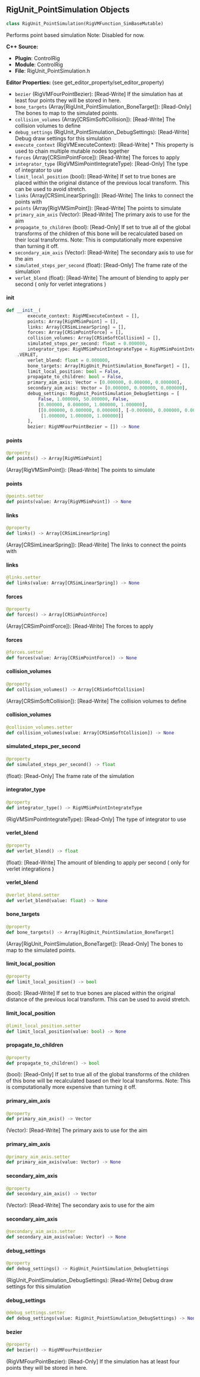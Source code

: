 ## RigUnit_PointSimulation Objects

```python
class RigUnit_PointSimulation(RigVMFunction_SimBaseMutable)
```

Performs point based simulation
Note: Disabled for now.

**C++ Source:**

- **Plugin**: ControlRig
- **Module**: ControlRig
- **File**: RigUnit_PointSimulation.h

**Editor Properties:** (see get_editor_property/set_editor_property)

- ``bezier`` (RigVMFourPointBezier):  [Read-Write] If the simulation has at least four points they will be stored in here.
- ``bone_targets`` (Array[RigUnit_PointSimulation_BoneTarget]):  [Read-Only] The bones to map to the simulated points.
- ``collision_volumes`` (Array[CRSimSoftCollision]):  [Read-Write] The collision volumes to define
- ``debug_settings`` (RigUnit_PointSimulation_DebugSettings):  [Read-Write] Debug draw settings for this simulation
- ``execute_context`` (RigVMExecuteContext):  [Read-Write] * This property is used to chain multiple mutable nodes together
- ``forces`` (Array[CRSimPointForce]):  [Read-Write] The forces to apply
- ``integrator_type`` (RigVMSimPointIntegrateType):  [Read-Only] The type of integrator to use
- ``limit_local_position`` (bool):  [Read-Write] If set to true bones are placed within the original distance of
  the previous local transform. This can be used to avoid stretch.
- ``links`` (Array[CRSimLinearSpring]):  [Read-Write] The links to connect the points with
- ``points`` (Array[RigVMSimPoint]):  [Read-Write] The points to simulate
- ``primary_aim_axis`` (Vector):  [Read-Write] The primary axis to use for the aim
- ``propagate_to_children`` (bool):  [Read-Only] If set to true all of the global transforms of the children
  of this bone will be recalculated based on their local transforms.
  Note: This is computationally more expensive than turning it off.
- ``secondary_aim_axis`` (Vector):  [Read-Write] The secondary axis to use for the aim
- ``simulated_steps_per_second`` (float):  [Read-Only] The frame rate of the simulation
- ``verlet_blend`` (float):  [Read-Write] The amount of blending to apply per second ( only for verlet integrations )

<a id="unreal.RigUnit_PointSimulation.__init__"></a>

#### __init__

```python
def __init__(
        execute_context: RigVMExecuteContext = [],
        points: Array[RigVMSimPoint] = [],
        links: Array[CRSimLinearSpring] = [],
        forces: Array[CRSimPointForce] = [],
        collision_volumes: Array[CRSimSoftCollision] = [],
        simulated_steps_per_second: float = 0.000000,
        integrator_type: RigVMSimPointIntegrateType = RigVMSimPointIntegrateType
    .VERLET,
        verlet_blend: float = 0.000000,
        bone_targets: Array[RigUnit_PointSimulation_BoneTarget] = [],
        limit_local_position: bool = False,
        propagate_to_children: bool = False,
        primary_aim_axis: Vector = [0.000000, 0.000000, 0.000000],
        secondary_aim_axis: Vector = [0.000000, 0.000000, 0.000000],
        debug_settings: RigUnit_PointSimulation_DebugSettings = [
            False, 1.000000, 50.000000, False,
            [0.000000, 0.000000, 1.000000, 1.000000],
            [[0.000000, 0.000000, 0.000000], [-0.000000, 0.000000, 0.000000],
             [1.000000, 1.000000, 1.000000]]
        ],
        bezier: RigVMFourPointBezier = []) -> None
```

<a id="unreal.RigUnit_PointSimulation.points"></a>

#### points

```python
@property
def points() -> Array[RigVMSimPoint]
```

(Array[RigVMSimPoint]):  [Read-Write] The points to simulate

<a id="unreal.RigUnit_PointSimulation.points"></a>

#### points

```python
@points.setter
def points(value: Array[RigVMSimPoint]) -> None
```

<a id="unreal.RigUnit_PointSimulation.links"></a>

#### links

```python
@property
def links() -> Array[CRSimLinearSpring]
```

(Array[CRSimLinearSpring]):  [Read-Write] The links to connect the points with

<a id="unreal.RigUnit_PointSimulation.links"></a>

#### links

```python
@links.setter
def links(value: Array[CRSimLinearSpring]) -> None
```

<a id="unreal.RigUnit_PointSimulation.forces"></a>

#### forces

```python
@property
def forces() -> Array[CRSimPointForce]
```

(Array[CRSimPointForce]):  [Read-Write] The forces to apply

<a id="unreal.RigUnit_PointSimulation.forces"></a>

#### forces

```python
@forces.setter
def forces(value: Array[CRSimPointForce]) -> None
```

<a id="unreal.RigUnit_PointSimulation.collision_volumes"></a>

#### collision_volumes

```python
@property
def collision_volumes() -> Array[CRSimSoftCollision]
```

(Array[CRSimSoftCollision]):  [Read-Write] The collision volumes to define

<a id="unreal.RigUnit_PointSimulation.collision_volumes"></a>

#### collision_volumes

```python
@collision_volumes.setter
def collision_volumes(value: Array[CRSimSoftCollision]) -> None
```

<a id="unreal.RigUnit_PointSimulation.simulated_steps_per_second"></a>

#### simulated_steps_per_second

```python
@property
def simulated_steps_per_second() -> float
```

(float):  [Read-Only] The frame rate of the simulation

<a id="unreal.RigUnit_PointSimulation.integrator_type"></a>

#### integrator_type

```python
@property
def integrator_type() -> RigVMSimPointIntegrateType
```

(RigVMSimPointIntegrateType):  [Read-Only] The type of integrator to use

<a id="unreal.RigUnit_PointSimulation.verlet_blend"></a>

#### verlet_blend

```python
@property
def verlet_blend() -> float
```

(float):  [Read-Write] The amount of blending to apply per second ( only for verlet integrations )

<a id="unreal.RigUnit_PointSimulation.verlet_blend"></a>

#### verlet_blend

```python
@verlet_blend.setter
def verlet_blend(value: float) -> None
```

<a id="unreal.RigUnit_PointSimulation.bone_targets"></a>

#### bone_targets

```python
@property
def bone_targets() -> Array[RigUnit_PointSimulation_BoneTarget]
```

(Array[RigUnit_PointSimulation_BoneTarget]):  [Read-Only] The bones to map to the simulated points.

<a id="unreal.RigUnit_PointSimulation.limit_local_position"></a>

#### limit_local_position

```python
@property
def limit_local_position() -> bool
```

(bool):  [Read-Write] If set to true bones are placed within the original distance of
the previous local transform. This can be used to avoid stretch.

<a id="unreal.RigUnit_PointSimulation.limit_local_position"></a>

#### limit_local_position

```python
@limit_local_position.setter
def limit_local_position(value: bool) -> None
```

<a id="unreal.RigUnit_PointSimulation.propagate_to_children"></a>

#### propagate_to_children

```python
@property
def propagate_to_children() -> bool
```

(bool):  [Read-Only] If set to true all of the global transforms of the children
of this bone will be recalculated based on their local transforms.
Note: This is computationally more expensive than turning it off.

<a id="unreal.RigUnit_PointSimulation.primary_aim_axis"></a>

#### primary_aim_axis

```python
@property
def primary_aim_axis() -> Vector
```

(Vector):  [Read-Write] The primary axis to use for the aim

<a id="unreal.RigUnit_PointSimulation.primary_aim_axis"></a>

#### primary_aim_axis

```python
@primary_aim_axis.setter
def primary_aim_axis(value: Vector) -> None
```

<a id="unreal.RigUnit_PointSimulation.secondary_aim_axis"></a>

#### secondary_aim_axis

```python
@property
def secondary_aim_axis() -> Vector
```

(Vector):  [Read-Write] The secondary axis to use for the aim

<a id="unreal.RigUnit_PointSimulation.secondary_aim_axis"></a>

#### secondary_aim_axis

```python
@secondary_aim_axis.setter
def secondary_aim_axis(value: Vector) -> None
```

<a id="unreal.RigUnit_PointSimulation.debug_settings"></a>

#### debug_settings

```python
@property
def debug_settings() -> RigUnit_PointSimulation_DebugSettings
```

(RigUnit_PointSimulation_DebugSettings):  [Read-Write] Debug draw settings for this simulation

<a id="unreal.RigUnit_PointSimulation.debug_settings"></a>

#### debug_settings

```python
@debug_settings.setter
def debug_settings(value: RigUnit_PointSimulation_DebugSettings) -> None
```

<a id="unreal.RigUnit_PointSimulation.bezier"></a>

#### bezier

```python
@property
def bezier() -> RigVMFourPointBezier
```

(RigVMFourPointBezier):  [Read-Only] If the simulation has at least four points they will be stored in here.

<a id="unreal.RigUnit_SpringInterp"></a>